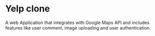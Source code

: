 # Yelp clone

A web Application that integrates with Google Maps API and includes features like user comment, image uploading and user authentication.	
